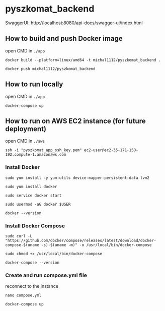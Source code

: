 # pyszkomat_backend

SwaggerUI: http://localhost:8080/api-docs/swagger-ui/index.html

## How to build and push Docker image

open CMD in `./app`

`docker build --platform=linux/amd64 -t michal1112/pyszkomat_backend .`

`docker push michal1112/pyszkomat_backend`

## How to run locally

open CMD in `./app`

`docker-compose up`

## How to run on AWS EC2 instance (for future deployment)

open CMD in `./aws`

`ssh -i "pyszkomat_app_ssh_key.pem" ec2-user@ec2-35-171-150-192.compute-1.amazonaws.com`

### Install Docker

`sudo yum install -y yum-utils device-mapper-persistent-data lvm2`

`sudo yum install docker`

`sudo service docker start`

`sudo usermod -aG docker $USER`

`docker --version`

### Install Docker Compose

`sudo curl -L "https://github.com/docker/compose/releases/latest/download/docker-compose-$(uname -s)-$(uname -m)" -o /usr/local/bin/docker-compose`

`sudo chmod +x /usr/local/bin/docker-compose`

`docker-compose --version`

### Create and run compose.yml file

reconnect to the instance

`nano compose.yml`

`docker-compose up`